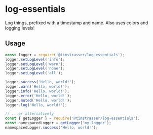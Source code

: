 # log-essentials

Log things, prefixed with a timestamp and name. Also uses colors and logging levels!

## Usage

```js
const logger = require('@timstrasser/log-essentials');
logger.setLogLevel('info');
logger.setLogLevel('warn');
logger.setLogLevel('none');
logger.setLogLevel('all');

logger.success('Hello, world!');
logger.warn('Hello, world!');
logger.info('Hello, world!');
logger.error('Hello, world!');
logger.muted('Hello, world!');
logger.log('Hello, world!');

// ...or alternatively
const { getLogger } = require('@timstrasser/log-essentials');
const namespacedLogger = getLogger('my-logger');
namespacedLogger.success('Hello, world!');
```
